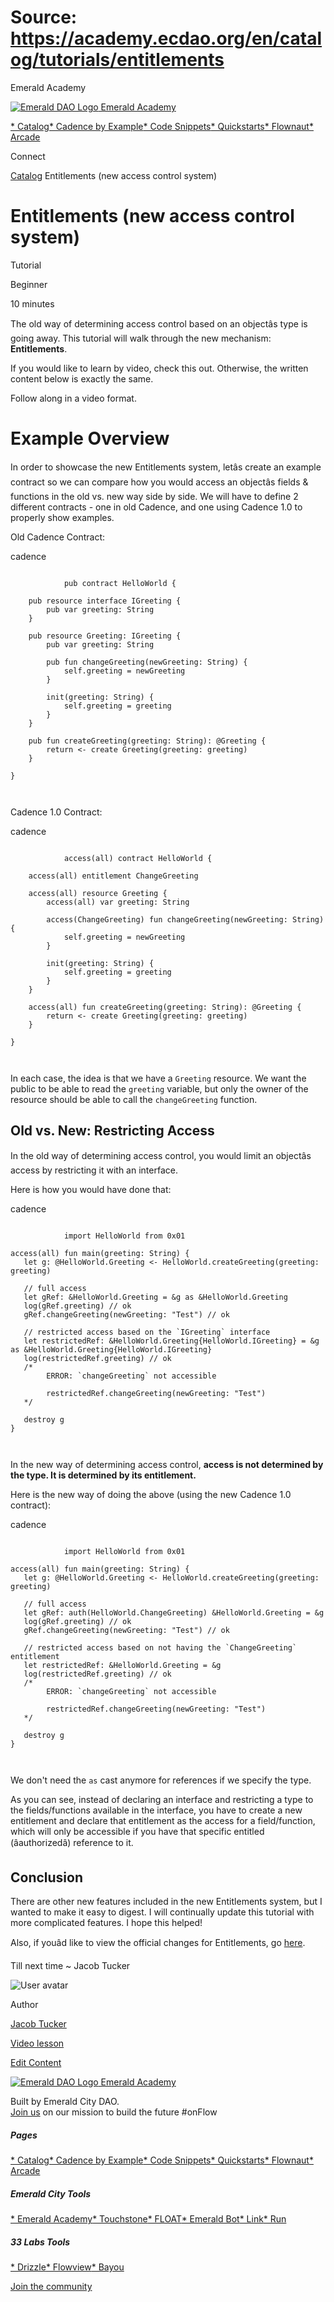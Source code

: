 # Source: https://academy.ecdao.org/en/catalog/tutorials/entitlements

Emerald Academy





[![Emerald DAO Logo](/ea-logo.png)
Emerald Academy](/en/)


[* Catalog](/en/catalog)[* Cadence by Example](/en/cadence-by-example)[* Code Snippets](/en/snippets)[* Quickstarts](/en/quickstarts)[* Flownaut](https://flownaut.ecdao.org)[* Arcade](https://arcade.ecdao.org)

Connect



[Catalog](/en/catalog)
Entitlements (new access control system)

# Entitlements (new access control system)

Tutorial

Beginner

10 minutes

The old way of determining access control based on an objectâs type is going away. This tutorial will walk through the new mechanism: **Entitlements**.

If you would like to learn by video, check this out. Otherwise, the written content below is exactly the same.

Follow along in a video format.

# Example Overview

In order to showcase the new Entitlements system, letâs create an example contract so we can compare how you would access an objectâs fields & functions in the old vs. new way side by side. We will have to define 2 different contracts - one in old Cadence, and one using Cadence 1.0 to properly show examples.

Old Cadence Contract:

cadence

```
		
			pub contract HelloWorld {

    pub resource interface IGreeting {
        pub var greeting: String
    }

    pub resource Greeting: IGreeting {
        pub var greeting: String

        pub fun changeGreeting(newGreeting: String) {
            self.greeting = newGreeting
        }

        init(greeting: String) {
            self.greeting = greeting
        }
    }

    pub fun createGreeting(greeting: String): @Greeting {
        return <- create Greeting(greeting: greeting)
    }

}
		 
	
```

Cadence 1.0 Contract:

cadence

```
		
			access(all) contract HelloWorld {

    access(all) entitlement ChangeGreeting

    access(all) resource Greeting {
        access(all) var greeting: String

        access(ChangeGreeting) fun changeGreeting(newGreeting: String) {
            self.greeting = newGreeting
        }

        init(greeting: String) {
            self.greeting = greeting
        }
    }

    access(all) fun createGreeting(greeting: String): @Greeting {
        return <- create Greeting(greeting: greeting)
    }

}
		 
	
```

In each case, the idea is that we have a `Greeting` resource. We want the public to be able to read the `greeting` variable, but only the owner of the resource should be able to call the `changeGreeting` function.

## Old vs. New: Restricting Access

In the old way of determining access control, you would limit an objectâs access by restricting it with an interface.

Here is how you would have done that:

cadence

```
		
			import HelloWorld from 0x01

access(all) fun main(greeting: String) {
   let g: @HelloWorld.Greeting <- HelloWorld.createGreeting(greeting: greeting)

   // full access
   let gRef: &HelloWorld.Greeting = &g as &HelloWorld.Greeting
   log(gRef.greeting) // ok
   gRef.changeGreeting(newGreeting: "Test") // ok

   // restricted access based on the `IGreeting` interface
   let restrictedRef: &HelloWorld.Greeting{HelloWorld.IGreeting} = &g as &HelloWorld.Greeting{HelloWorld.IGreeting}
   log(restrictedRef.greeting) // ok
   /*
        ERROR: `changeGreeting` not accessible

        restrictedRef.changeGreeting(newGreeting: "Test")
   */

   destroy g
}
		 
	
```

In the new way of determining access control, **access is not determined by the type. It is determined by its entitlement.**

Here is the new way of doing the above (using the new Cadence 1.0 contract):

cadence

```
		
			import HelloWorld from 0x01

access(all) fun main(greeting: String) {
   let g: @HelloWorld.Greeting <- HelloWorld.createGreeting(greeting: greeting)

   // full access
   let gRef: auth(HelloWorld.ChangeGreeting) &HelloWorld.Greeting = &g
   log(gRef.greeting) // ok
   gRef.changeGreeting(newGreeting: "Test") // ok

   // restricted access based on not having the `ChangeGreeting` entitlement
   let restrictedRef: &HelloWorld.Greeting = &g
   log(restrictedRef.greeting) // ok
   /*
        ERROR: `changeGreeting` not accessible

        restrictedRef.changeGreeting(newGreeting: "Test")
   */

   destroy g
}
		 
	
```

We don't need the `as` cast anymore for references if we specify the type.

As you can see, instead of declaring an interface and restricting a type to the fields/functions available in the interface, you have to create a new entitlement and declare that entitlement as the access for a field/function, which will only be accessible if you have that specific entitled (âauthorizedâ) reference to it.

## Conclusion

There are other new features included in the new Entitlements system, but I wanted to make it easy to digest. I will continually update this tutorial with more complicated features. I hope this helped!

Also, if youâd like to view the official changes for Entitlements, go [here](https://forum.flow.com/t/update-on-cadence-1-0/5197#entitlements-and-safe-down-casting-40).

Till next time ~ Jacob Tucker

![User avatar](/avatars/jacob.jpeg)

Author

[Jacob Tucker](https://twitter.com/jacobmtucker)

[Video lesson](#)

[Edit Content](https://github.com/emerald-dao/emerald-academy-v2/tree/main/src/lib/content/tutorials/entitlements/en/readme.md)



[![Emerald DAO Logo](/ea-logo.png)
Emerald Academy](/en/)

Built by Emerald City DAO.  
[Join us](https://discord.gg/emerald-city-906264258189332541) on our mission to build the future #onFlow

##### Pages

[* Catalog](/en/catalog)[* Cadence by Example](/en/cadence-by-example)[* Code Snippets](/en/snippets)[* Quickstarts](/en/quickstarts)[* Flownaut](https://flownaut.ecdao.org)[* Arcade](https://arcade.ecdao.org)


##### Emerald City Tools

[* Emerald Academy](https://academy.ecdao.org/)[* Touchstone](https://touchstone.city/)[* FLOAT](https://floats.city/)[* Emerald Bot](https://bot.ecdao.org/)[* Link](https://link.ecdao.org/)[* Run](https://run.ecdao.org/)


##### 33 Labs Tools

[* Drizzle](https://drizzle33.app/)[* Flowview](https://flowview.app/)[* Bayou](https://bayou33.app/)

[Join the community](https://discord.gg/emerald-city-906264258189332541)